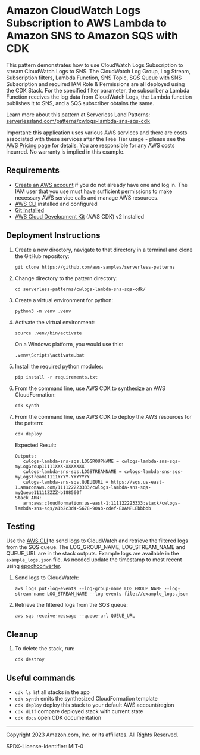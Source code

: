 # Amazon CloudWatch Logs Subscription to AWS Lambda to Amazon SNS to Amazon SQS with CDK

This pattern demonstrates how to use CloudWatch Logs Subscription to stream CloudWatch Logs to SNS. The CloudWatch Log Group, Log Stream, Subscription filters, Lambda Function, SNS Topic, SQS Queue with SNS Subscription and required IAM Role & Permissions are all deployed using the CDK Stack. For the specified filter parameter, the subscriber a Lambda Function receives the log data from CloudWatch Logs, the Lambda function publishes it to SNS, and a SQS subscriber obtains the same.

Learn more about this pattern at Serverless Land Patterns: [serverlessland.com/patterns/cwlogs-lambda-sns-sqs-cdk](https://serverlessland.com/patterns/cwlogs-lambda-sns-sqs-cdk)

Important: this application uses various AWS services and there are costs associated with these services after the Free Tier usage - please see the [AWS Pricing page](https://aws.amazon.com/pricing/) for details. You are responsible for any AWS costs incurred. No warranty is implied in this example.

## Requirements

- [Create an AWS account](https://portal.aws.amazon.com/gp/aws/developer/registration/index.html) if you do not already have one and log in. The IAM user that you use must have sufficient permissions to make necessary AWS service calls and manage AWS resources.
- [AWS CLI](https://docs.aws.amazon.com/cli/latest/userguide/install-cliv2.html) installed and configured
- [Git Installed](https://git-scm.com/book/en/v2/Getting-Started-Installing-Git)
- [AWS Cloud Development Kit](https://docs.aws.amazon.com/cdk/v2/guide/getting_started.html) (AWS CDK) v2 Installed

## Deployment Instructions

1. Create a new directory, navigate to that directory in a terminal and clone the GitHub repository:
   ```
   git clone https://github.com/aws-samples/serverless-patterns
   ```
2. Change directory to the pattern directory:
   ```
   cd serverless-patterns/cwlogs-lambda-sns-sqs-cdk/
   ```
3. Create a virtual environment for python:
   ```
   python3 -m venv .venv
   ```
4. Activate the virtual environment:
   ```
   source .venv/bin/activate
   ```
   On a Windows platform, you would use this:
   ```
   .venv\Scripts\activate.bat
   ```
5. Install the required python modules:
   ```
   pip install -r requirements.txt
   ```
6. From the command line, use AWS CDK to synthesize an AWS CloudFormation:
   ```
   cdk synth
   ```
7. From the command line, use AWS CDK to deploy the AWS resources for the pattern:
   ```
   cdk deploy 
   ```
   
   Expected Result:
   
   ```
   Outputs:
      cwlogs-lambda-sns-sqs.LOGGROUPNAME = cwlogs-lambda-sns-sqs-myLogGroup11111XXX-XXXXXXX
      cwlogs-lambda-sns-sqs.LOGSTREAMNAME = cwlogs-lambda-sns-sqs-myLogStream11111YYYY-YYYYYYY
      cwlogs-lambda-sns-sqs.QUEUEURL = https://sqs.us-east-1.amazonaws.com/111122223333/cwlogs-lambda-sns-sqs-myQueue11111ZZZZ-b188560f
   Stack ARN:
      arn:aws:cloudformation:us-east-1:111122223333:stack/cwlogs-lambda-sns-sqs/a1b2c3d4-5678-90ab-cdef-EXAMPLEbbbbb
   ```

## Testing

Use the [AWS CLI](https://aws.amazon.com/cli/) to send logs to CloudWatch and retrieve the filtered logs from the SQS queue. The LOG_GROUP_NAME, LOG_STREAM_NAME and QUEUE_URL are in the stack outputs. Example logs are available in the `example_logs.json` file. As needed update the timestamp to most recent using [epochconverter](https://www.epochconverter.com/).

1. Send logs to CloudWatch:

   ```
   aws logs put-log-events --log-group-name LOG_GROUP_NAME --log-stream-name LOG_STREAM_NAME --log-events file://example_logs.json
   ```

2. Retrieve the filtered logs from the SQS queue:

   ```
   aws sqs receive-message --queue-url QUEUE_URL
   ```

## Cleanup

1. To delete the stack, run:
   ```
   cdk destroy
   ```
   
## Useful commands

 * `cdk ls`          list all stacks in the app
 * `cdk synth`       emits the synthesized CloudFormation template
 * `cdk deploy`      deploy this stack to your default AWS account/region
 * `cdk diff`        compare deployed stack with current state
 * `cdk docs`        open CDK documentation

---

Copyright 2023 Amazon.com, Inc. or its affiliates. All Rights Reserved.

SPDX-License-Identifier: MIT-0

